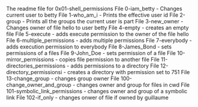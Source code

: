 The readme file for 0x01-shell_permissions
File 0-iam_betty - Changes current user to betty
File 1-who_am_i - Prints the effective user id
File 2-group - Prints all the groups the current user is part
File 3-new_owner - Changes owner of file hello to user betty
File 4-empty - creates an empty file
File 5-execute - adds execute permission to the owner of the file hello
File 6-multiple_permissions - adds multiple permissions
File 7-everybody - adds execution permission to everybody
File 8-James_Bond - sets permissions of a files
File 9-John_Doe - sets permission of a file
File 10-mirror_permissions - copies file permission to another file
File 11-directories_permissions - adds permissions to a directory
File 12-directory_permissionsi - creates a directory with permission set to 751
File 13-change_group - changes group owner
File 100-change_owner_and_group - changes owner and group for files in cwd
File 101-symbolic_link_permissions - changes owner and group of a symbolic link
File 102-if_only - changes onwer of file if owned by guillaume

